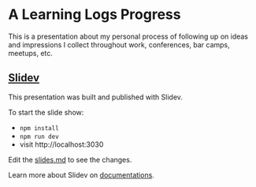 # A Learning Logs Progress

This is a presentation about my personal process of following up on ideas and impressions I collect throughout work, conferences, bar camps, meetups, etc.

## [Slidev](https://github.com/slidevjs/slidev)

This presentation was built and published with Slidev.

To start the slide show:

- `npm install`
- `npm run dev`
- visit http://localhost:3030

Edit the [slides.md](./slides.md) to see the changes.

Learn more about Slidev on [documentations](https://sli.dev/).
